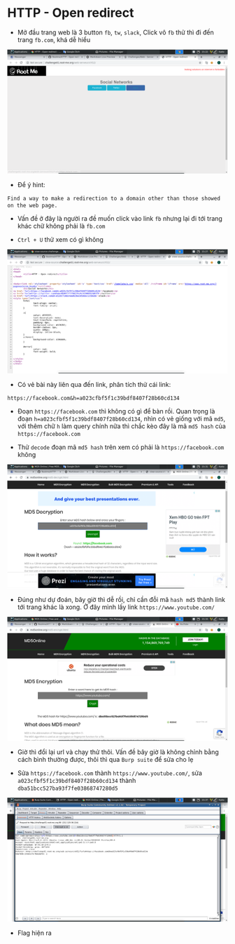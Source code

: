 # HTTP - Open redirect

- Mở đầu trang web là 3 button `fb`, `tw`, `slack`, Click vô `fb` thử thì đi đến trang `fb.com`, khá dễ hiểu

![home](image/home.png)

- Để ý hint:
```
Find a way to make a redirection to a domain other than those showed on the web page.
```

- Vấn đề ở đây là người ra đề muốn click vào link `fb` nhưng lại đi tới trang khác chữ không phải là `fb.com`

- `Ctrl + U` thử xem có gì không

![u](image/u.png)

- Có vẻ bài này liên qua đến link, phân tích thử cái link:
```
https://facebook.com&h=a023cfbf5f1c39bdf8407f28b60cd134
```

- Đoạn `https://facebook.com` thì không có gì để bàn rồi. Quan trọng là đoạn `h=a023cfbf5f1c39bdf8407f28b60cd134`, nhìn có vẻ giống với mã `md5`, với thêm chữ `h` làm query chính nữa thì chắc kèo đây là mã `md5 hash` của `https://facebook.com`

- Thử `decode` đoạn mã `md5 hash` trên xem có phải là `https://facebook.com` không

![h](image/h.png)

- Đúng như dự đoán, bây giờ thì dễ rồi, chỉ cần đỗi mã `hash md5` thành link tới trang khác là xong. Ở đây mình lấy link `https://www.youtube.com/`

![change](image/change.png)

- Giờ thì đổi lại url và chạy thử thôi. Vấn đề bây giờ là không chỉnh bằng cách bình thường được, thôi thì qua `Burp suite` để sửa cho lẹ

- Sửa `https://facebook.com` thành `https://www.youtube.com/`, sửa `a023cfbf5f1c39bdf8407f28b60cd134` thành `dba51bcc527ba93f7fe03868747280d5`

![bu](image/bu.png)

- Flag hiện ra
